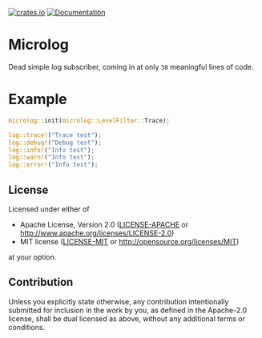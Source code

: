 [![crates.io](https://img.shields.io/crates/v/microlog.svg)](https://crates.io/crates/microlog)
[![Documentation](https://docs.rs/microlog/badge.svg)](https://docs.rs/microlog)

# Microlog

Dead simple log subscriber, coming in at only `38` meaningful lines of code.

# Example

```rs
microlog::init(microlog::LevelFilter::Trace);

log::trace!("Trace test");
log::debug!("Debug test");
log::info!("Info test");
log::warn!("Info test");
log::error!("Info test");
```

## License

Licensed under either of

- Apache License, Version 2.0
  ([LICENSE-APACHE](LICENSE-APACHE) or http://www.apache.org/licenses/LICENSE-2.0)
- MIT license
  ([LICENSE-MIT](LICENSE-MIT) or http://opensource.org/licenses/MIT)

at your option.

## Contribution

Unless you explicitly state otherwise, any contribution intentionally submitted
for inclusion in the work by you, as defined in the Apache-2.0 license, shall be
dual licensed as above, without any additional terms or conditions.
